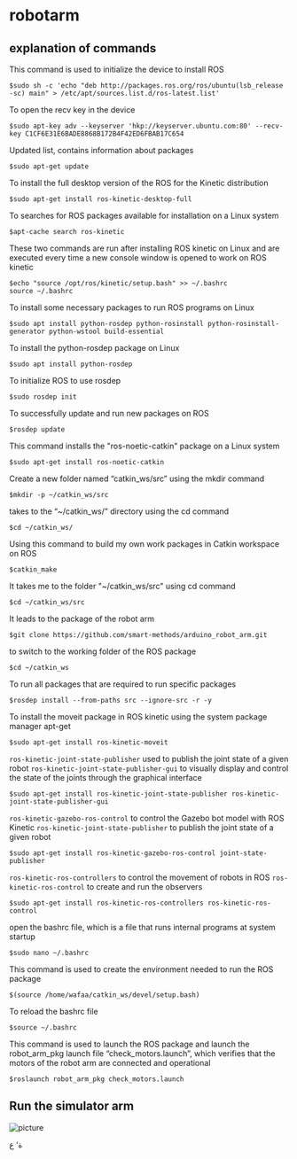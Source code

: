 # robotarm
## explanation of commands

This command is used to initialize the device to install ROS
```
$sudo sh -c 'echo "deb http://packages.ros.org/ros/ubuntu(lsb_release -sc) main" > /etc/apt/sources.list.d/ros-latest.list'  
```

To open the recv key in the device
```
$sudo apt-key adv --keyserver 'hkp://keyserver.ubuntu.com:80' --recv-key C1CF6E31E6BADE8868B172B4F42ED6FBAB17C654
```

Updated list, contains information about packages
```
$sudo apt-get update 
```
To install the full desktop version of the ROS for the Kinetic distribution
```
$sudo apt-get install ros-kinetic-desktop-full  
```

To searches for ROS packages available for installation on a Linux system
```
$apt-cache search ros-kinetic 
```

These two commands are run after installing ROS kinetic on Linux and are executed every time a new console window is opened to work on ROS kinetic
```
$echo "source /opt/ros/kinetic/setup.bash" >> ~/.bashrc
source ~/.bashrc
```

To install some necessary packages to run ROS programs on Linux
```
$sudo apt install python-rosdep python-rosinstall python-rosinstall-generator python-wstool build-essential 
```

To install the python-rosdep package on Linux
```
$sudo apt install python-rosdep
```

To initialize ROS to use rosdep
```
$sudo rosdep init
```

To successfully update and run new packages on ROS
```
$rosdep update
```

This command installs the "ros-noetic-catkin" package on a Linux system
```
$sudo apt-get install ros-noetic-catkin
```

Create a new folder named “catkin_ws/src” using the mkdir command
```
$mkdir -p ~/catkin_ws/src
```

takes to the “~/catkin_ws/” directory using the cd command
```
$cd ~/catkin_ws/
```

Using this command to build my own work packages in Catkin workspace on ROS
```
$catkin_make
```

It takes me to the folder "~/catkin_ws/src" using cd command
```
$cd ~/catkin_ws/src
```

It leads to the package of the robot arm
```
$git clone https://github.com/smart-methods/arduino_robot_arm.git 
```

to switch to the working folder of the ROS package
```
$cd ~/catkin_ws
```

To run all packages that are required to run specific packages
```
$rosdep install --from-paths src --ignore-src -r -y
```

To install the moveit package in ROS kinetic using the system package manager apt-get
```
$sudo apt-get install ros-kinetic-moveit
```


`ros-kinetic-joint-state-publisher` used to publish the joint state of a given robot
`ros-kinetic-joint-state-publisher-gui` to visually display and control the state of the joints through the graphical interface
```
$sudo apt-get install ros-kinetic-joint-state-publisher ros-kinetic-joint-state-publisher-gui
```

`ros-kinetic-gazebo-ros-control` to control the Gazebo bot model with ROS Kinetic
`ros-kinetic-joint-state-publisher` to publish the joint state of a given robot
```
$sudo apt-get install ros-kinetic-gazebo-ros-control joint-state-publisher
```

`ros-kinetic-ros-controllers` to control the movement of robots in ROS
`ros-kinetic-ros-control` to create and run the observers
```
$sudo apt-get install ros-kinetic-ros-controllers ros-kinetic-ros-control
```

open the bashrc file, which is a file that runs internal programs at system startup
```
$sudo nano ~/.bashrc
```

This command is used to create the environment needed to run the ROS package
```
$(source /home/wafaa/catkin_ws/devel/setup.bash)
```

To reload the bashrc file
```
$source ~/.bashrc
```

This command is used to launch the ROS package and launch the robot_arm_pkg launch file “check_motors.launch”, which verifies that the motors of the robot arm are connected and operational
```
$roslaunch robot_arm_pkg check_motors.launch
```

## Run the simulator arm

![picture](robotarm.png)



























































ة’
ع
